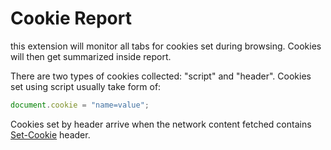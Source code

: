 # Cookie Report

this extension will monitor all tabs for cookies set during browsing.
Cookies will then get summarized inside report.

There are two types of cookies collected: "script" and "header". Cookies
set using script usually take form of:

```javascript
document.cookie = "name=value";
```

Cookies set by header arrive when the network content fetched contains
[Set-Cookie](https://developer.mozilla.org/en-US/docs/Web/HTTP/Headers/Set-Cookie)
header.
